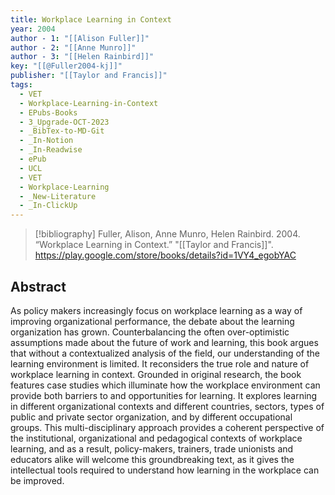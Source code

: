 ```yaml
---
title: Workplace Learning in Context
year: 2004
author - 1: "[[Alison Fuller]]"
author - 2: "[[Anne Munro]]"
author - 3: "[[Helen Rainbird]]"
key: "[[@Fuller2004-kj]]"
publisher: "[[Taylor and Francis]]"
tags:
  - VET
  - Workplace-Learning-in-Context
  - EPubs-Books
  - 3_Upgrade-OCT-2023
  - _BibTex-to-MD-Git
  - _In-Notion
  - _In-Readwise
  - ePub
  - UCL
  - VET
  - Workplace-Learning
  - _New-Literature
  - _In-ClickUp
---
```


> [!bibliography]
> Fuller, Alison, Anne Munro, Helen Rainbird. 2004. “Workplace Learning in Context.” "[[Taylor and Francis]]". https://play.google.com/store/books/details?id=1VY4_egobYAC

## Abstract
As policy makers increasingly focus on workplace learning as a way of improving organizational performance, the debate about the learning organization has grown. Counterbalancing the often over-optimistic assumptions made about the future of work and learning, this book argues that without a contextualized analysis of the field, our understanding of the learning environment is limited. It reconsiders the true role and nature of workplace learning in context. Grounded in original research, the book features case studies which illuminate how the workplace environment can provide both barriers to and opportunities for learning. It explores learning in different organizational contexts and different countries, sectors, types of public and private sector organization, and by different occupational groups. This multi-disciplinary approach provides a coherent perspective of the institutional, organizational and pedagogical contexts of workplace learning, and as a result, policy-makers, trainers, trade unionists and educators alike will welcome this groundbreaking text, as it gives the intellectual tools required to understand how learning in the workplace can be improved.